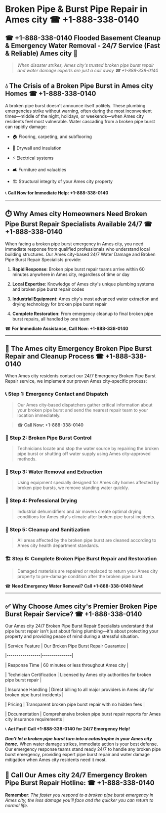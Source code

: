 # Broken Pipe & Burst Pipe Repair in Ames city ☎ +1-888-338-0140  
## ☎ +1-888-338-0140 Flooded Basement Cleanup & Emergency Water Removal - 24/7 Service (Fast & Reliable) Ames city 🚨  

> *When disaster strikes, Ames city's trusted broken pipe burst repair and water damage experts are just a call away ☎ +1-888-338-0140*  

## 💧 The Crisis of a Broken Pipe Burst in Ames city Homes ☎ +1-888-338-0140  

A broken pipe burst doesn't announce itself politely. These plumbing emergencies strike without warning, often during the most inconvenient times—middle of the night, holidays, or weekends—when Ames city residents feel most vulnerable. Water cascading from a broken pipe burst can rapidly damage:  

* 🏠 Flooring, carpeting, and subflooring  
* 🧱 Drywall and insulation  
* ⚡ Electrical systems  
* 🛋️ Furniture and valuables  
* 🏗️ Structural integrity of your Ames city property  

📞 **Call Now for Immediate Help: +1-888-338-0140**  

---  

## ⏱️ Why Ames city Homeowners Need Broken Pipe Burst Repair Specialists Available 24/7 ☎ +1-888-338-0140  

When facing a broken pipe burst emergency in Ames city, you need immediate response from qualified professionals who understand local building structures. Our Ames city-based 24/7 Water Damage and Broken Pipe Burst Repair Specialists provide:  

1. **Rapid Response**: Broken pipe burst repair teams arrive within 60 minutes anywhere in Ames city, regardless of time or day  
2. **Local Expertise**: Knowledge of Ames city's unique plumbing systems and broken pipe burst repair codes  
3. **Industrial Equipment**: Ames city's most advanced water extraction and drying technology for broken pipe burst repair  
4. **Complete Restoration**: From emergency cleanup to final broken pipe burst repairs, all handled by one team  

☎ **For Immediate Assistance, Call Now: +1-888-338-0140**  

---  

## 🔧 The Ames city Emergency Broken Pipe Burst Repair and Cleanup Process ☎ +1-888-338-0140  

When Ames city residents contact our 24/7 Emergency Broken Pipe Burst Repair service, we implement our proven Ames city-specific process:  

### 📞 Step 1: Emergency Contact and Dispatch  
> Our Ames city-based dispatchers gather critical information about your broken pipe burst and send the nearest repair team to your location immediately.  
> ☎ **Call Now: +1-888-338-0140**  

### 🚿 Step 2: Broken Pipe Burst Control  
> Technicians locate and stop the water source by repairing the broken pipe burst or shutting off water supply using Ames city-approved methods.  

### 🌊 Step 3: Water Removal and Extraction  
> Using equipment specially designed for Ames city homes affected by broken pipe bursts, we remove standing water quickly.  

### 💨 Step 4: Professional Drying  
> Industrial dehumidifiers and air movers create optimal drying conditions for Ames city's climate after broken pipe burst incidents.  

### 🧼 Step 5: Cleanup and Sanitization  
> All areas affected by the broken pipe burst are cleaned according to Ames city health department standards.  

### 🏗️ Step 6: Complete Broken Pipe Burst Repair and Restoration  
> Damaged materials are repaired or replaced to return your Ames city property to pre-damage condition after the broken pipe burst.  

☎ **Need Emergency Water Removal? Call +1-888-338-0140 Now!**  

---  

## ✅ Why Choose Ames city's Premier Broken Pipe Burst Repair Service? ☎ +1-888-338-0140  

Our Ames city 24/7 Broken Pipe Burst Repair Specialists understand that pipe burst repair isn't just about fixing plumbing—it's about protecting your property and providing peace of mind during a stressful situation.  

| Service Feature | Our Broken Pipe Burst Repair Guarantee |  
|-----------------|---------------|  
| Response Time | 60 minutes or less throughout Ames city |  
| Technician Certification | Licensed by Ames city authorities for broken pipe burst repair |  
| Insurance Handling | Direct billing to all major providers in Ames city for broken pipe burst incidents |  
| Pricing | Transparent broken pipe burst repair with no hidden fees |  
| Documentation | Comprehensive broken pipe burst repair reports for Ames city insurance requirements |  

📞 **Act Fast! Call +1-888-338-0140 for 24/7 Emergency Help!**  

***Don't let a broken pipe burst turn into a catastrophe in your Ames city home.*** When water damage strikes, immediate action is your best defense. Our emergency response teams stand ready 24/7 to handle any broken pipe burst emergency, providing expert pipe burst repair and water damage mitigation when Ames city residents need it most.  

## 📱 Call Our Ames city 24/7 Emergency Broken Pipe Burst Repair Hotline: ☎ +1-888-338-0140  

**Remember**: *The faster you respond to a broken pipe burst emergency in Ames city, the less damage you'll face and the quicker you can return to normal life.*